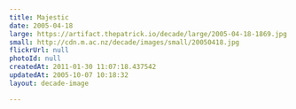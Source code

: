 ```yaml
---
title: Majestic
date: 2005-04-18
large: https://artifact.thepatrick.io/decade/large/2005-04-18-1869.jpg
small: http://cdn.m.ac.nz/decade/images/small/20050418.jpg
flickrUrl: null
photoId: null
createdAt: 2011-01-30 11:07:18.437542
updatedAt: 2005-10-07 10:18:32
layout: decade-image

---
```


